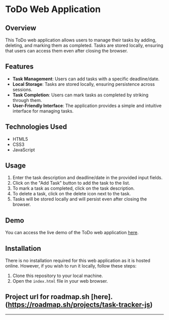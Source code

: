 # ToDo Web Application

## Overview

This ToDo web application allows users to manage their tasks by adding, deleting, and marking them as completed. Tasks are stored locally, ensuring that users can access them even after closing the browser.

## Features

- **Task Management**: Users can add tasks with a specific deadline/date.
- **Local Storage**: Tasks are stored locally, ensuring persistence across sessions.
- **Task Completion**: Users can mark tasks as completed by striking through them.
- **User-Friendly Interface**: The application provides a simple and intuitive interface for managing tasks.

## Technologies Used

- HTML5
- CSS3
- JavaScript

## Usage

1. Enter the task description and deadline/date in the provided input fields.
2. Click on the "Add Task" button to add the task to the list.
3. To mark a task as completed, click on the task description.
4. To delete a task, click on the delete icon next to the task.
5. Tasks will be stored locally and will persist even after closing the browser.

## Demo

You can access the live demo of the ToDo web application [here](https://todo-2024.netlify.app/).

## Installation

There is no installation required for this web application as it is hosted online. However, if you wish to run it locally, follow these steps:

1. Clone this repository to your local machine.
2. Open the `index.html` file in your web browser.

## Project url for roadmap.sh [here].(https://roadmap.sh/projects/task-tracker-js)
---
